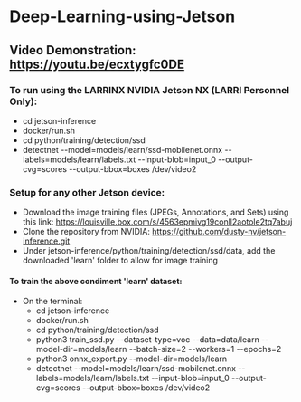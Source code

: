 # Deep-Learning-using-Jetson

## Video Demonstration: https://youtu.be/ecxtygfc0DE

### To run using the LARRINX NVIDIA Jetson NX (LARRI Personnel Only):
- cd jetson-inference
- docker/run.sh
- cd python/training/detection/ssd
- detectnet --model=models/learn/ssd-mobilenet.onnx --labels=models/learn/labels.txt --input-blob=input_0 --output-cvg=scores --output-bbox=boxes /dev/video2

### Setup for any other Jetson device:
- Download the image training files (JPEGs, Annotations, and Sets) using this link: https://louisville.box.com/s/4563epmivg19conll2aotole2tq7abuj
- Clone the repository from NVIDIA: https://github.com/dusty-nv/jetson-inference.git
- Under jetson-inference/python/training/detection/ssd/data, add the downloaded 'learn' folder to allow for image training

#### To train the above condiment 'learn' dataset:
- On the terminal:
  - cd jetson-inference
  - docker/run.sh
  - cd python/training/detection/ssd
  - python3 train_ssd.py --dataset-type=voc --data=data/learn --model-dir=models/learn --batch-size=2 --workers=1 --epochs=2
  - python3 onnx_export.py --model-dir=models/learn
  - detectnet --model=models/learn/ssd-mobilenet.onnx --labels=models/learn/labels.txt --input-blob=input_0 --output-cvg=scores --output-bbox=boxes /dev/video2
  
